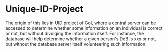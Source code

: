 # Unique-ID-Project
The origin of this lies in UID project of GoI, where a central server can be accessed to determine whether some information on an individual is correct or not, but without divulging the information itself. For instance, the database will help determine whether a given person's DoB is xxx or not, but without the database server itself volunteering such information.
